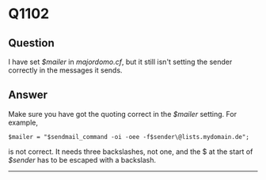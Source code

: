 Q1102
=====

Question
--------

I have set *\$mailer* in *majordomo.cf*, but it still isn't setting the
sender correctly in the messages it sends.

Answer
------

Make sure you have got the quoting correct in the *\$mailer* setting.
For example,

    $mailer = "$sendmail_command -oi -oee -f$sender\@lists.mydomain.de";

is not correct. It needs three backslashes, not one, and the \$ at the
start of *\$sender* has to be escaped with a backslash.

* * * * *
